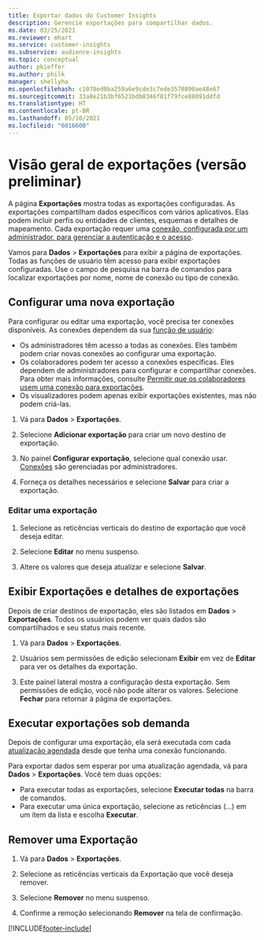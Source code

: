 ```yaml
---
title: Exportar dados do Customer Insights
description: Gerencie exportações para compartilhar dados.
ms.date: 03/25/2021
ms.reviewer: mhart
ms.service: customer-insights
ms.subservice: audience-insights
ms.topic: conceptual
author: pkieffer
ms.author: philk
manager: shellyha
ms.openlocfilehash: c1078ed0ba259a6e9cde3c7ede3570890ae48e67
ms.sourcegitcommit: 33a8e21b3bf6521bdb8346f81f79fce88091ddfd
ms.translationtype: HT
ms.contentlocale: pt-BR
ms.lasthandoff: 05/10/2021
ms.locfileid: "6016600"
---
```

# <a name="exports-preview-overview"></a>Visão geral de exportações (versão preliminar)

A página **Exportações** mostra todas as exportações configuradas. As exportações compartilham dados específicos com vários aplicativos. Elas podem incluir perfis ou entidades de clientes, esquemas e detalhes de mapeamento. Cada exportação requer uma [conexão, configurada por um administrador, para gerenciar a autenticação e o acesso](connections.md).

Vamos para **Dados** > **Exportações** para exibir a página de exportações. Todas as funções de usuário têm acesso para exibir exportações configuradas. Use o campo de pesquisa na barra de comandos para localizar exportações por nome, nome de conexão ou tipo de conexão.

## <a name="set-up-a-new-export"></a>Configurar uma nova exportação

Para configurar ou editar uma exportação, você precisa ter conexões disponíveis. As conexões dependem da sua [função de usuário](permissions.md):
- Os administradores têm acesso a todas as conexões. Eles também podem criar novas conexões ao configurar uma exportação.
- Os colaboradores podem ter acesso a conexões específicas. Eles dependem de administradores para configurar e compartilhar conexões. Para obter mais informações, consulte [Permitir que os colaboradores usem uma conexão para exportações](connections.md#allow-contributors-to-use-a-connection-for-exports).
- Os visualizadores podem apenas exibir exportações existentes, mas não podem criá-las.

1. Vá para **Dados** > **Exportações**.

1. Selecione **Adicionar exportação** para criar um novo destino de exportação.

1. No painel **Configurar exportação**, selecione qual conexão usar. [Conexões](connections.md) são gerenciadas por administradores. 

1. Forneça os detalhes necessários e selecione **Salvar** para criar a exportação.

### <a name="edit-an-export"></a>Editar uma exportação

1. Selecione as reticências verticais do destino de exportação que você deseja editar.

1. Selecione **Editar** no menu suspenso.

1. Altere os valores que deseja atualizar e selecione **Salvar**.

## <a name="view-exports-and-export-details"></a>Exibir Exportações e detalhes de exportações

Depois de criar destinos de exportação, eles são listados em **Dados** > **Exportações**. Todos os usuários podem ver quais dados são compartilhados e seu status mais recente.

1. Vá para **Dados** > **Exportações**.

1. Usuários sem permissões de edição selecionam **Exibir** em vez de **Editar** para ver os detalhes da exportação.

1. Este painel lateral mostra a configuração desta exportação. Sem permissões de edição, você não pode alterar os valores. Selecione **Fechar** para retornar à página de exportações.

## <a name="run-exports-on-demand"></a>Executar exportações sob demanda

Depois de configurar uma exportação, ela será executada com cada [atualização agendada](system.md#schedule-tab) desde que tenha uma conexão funcionando.

Para exportar dados sem esperar por uma atualização agendada, vá para **Dados** > **Exportações**. Você tem duas opções:

- Para executar todas as exportações, selecione **Executar todas** na barra de comandos. 
- Para executar uma única exportação, selecione as reticências (...) em um item da lista e escolha **Executar**.

## <a name="remove-an-export"></a>Remover uma Exportação

1. Vá para **Dados** > **Exportações**.

1. Selecione as reticências verticais da Exportação que você deseja remover.

1. Selecione **Remover** no menu suspenso.

1. Confirme a remoção selecionando **Remover** na tela de confirmação.


[!INCLUDE[footer-include](../includes/footer-banner.md)]
